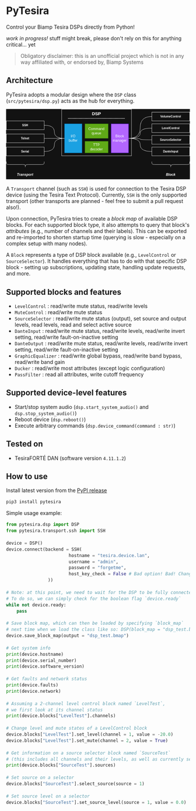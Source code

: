 # PyTesira
Control your Biamp Tesira DSPs directly from Python!

*work in progress!* stuff might break, please don't rely on this for anything critical... yet

> Obligatory disclaimer: this is an unofficial project which is not in any way affiliated with, or endorsed by, Biamp Systems

## Architecture
PyTesira adopts a modular design where the `DSP` class (`src/pytesira/dsp.py`) acts as the hub for everything.

![PyTesira architecture](./docs/img/pytesira-architecture.png)

A `Transport` channel (such as `SSH`) is used for connection to the Tesira DSP device (using the Tesira Text Protocol). 
Currently, `SSH` is the only supported transport (other transports are planned - feel free to submit a pull request also!).

Upon connection, PyTesira tries to create a *block map* of available DSP blocks. For each supported block type, it also
attempts to query that block's *attributes* (e.g., number of channels and their labels). This can be exported and re-imported
to shorten startup time (querying is slow - especially on a complex setup with many nodes).

A `Block` represents a type of DSP block available (e.g., `LevelControl` or `SourceSelector`). It handles everything that
has to do with that specific DSP block - setting up subscriptions, updating state, handling update requests, and more.

## Supported blocks and features

* `LevelControl`     : read/write mute status, read/write levels
* `MuteControl`      : read/write mute status
* `SourceSelector`   : read/write mute status (output), set source and output levels, read levels, read and select active source
* `DanteInput`       : read/write mute status, read/write levels, read/write invert setting, read/write fault-on-inactive setting
* `DanteOutput`      : read/write mute status, read/write levels, read/write invert setting, read/write fault-on-inactive setting
* `GraphicEqualizer` : read/write global bypass, read/write band bypass, read/write band gain
* `Ducker`           : read/write most attributes (except logic configuration)
* `PassFilter`       : read all attributes, write cutoff frequency

## Supported device-level features

* Start/stop system audio (`dsp.start_system_audio()` and `dsp.stop_system_audio()`)
* Reboot device (`dsp.reboot()`)
* Execute arbitrary commands (`dsp.device_command(command : str)`)

## Tested on

* TesiraFORTÉ DAN (software version `4.11.1.2`)

## How to use

Install latest version from the [PyPI release](https://pypi.org/project/pytesira/)
```sh
pip3 install pytesira
```

Simple usage example:
```py
from pytesira.dsp import DSP
from pytesira.transport.ssh import SSH

device = DSP()
device.connect(backend = SSH(
                        hostname = "tesira.device.lan",
                        username = "admin", 
                        password = "forgetme",
                        host_key_check = False # Bad option! Bad! Change this in production!
                ))

# Note: at this point, we need to wait for the DSP to be fully connected/ready. 
# To do so, we can simply check for the boolean flag `device.ready`
while not device.ready:
    pass

# Save block map, which can then be loaded by specifying `block_map`
# next time when we load the class like so: DSP(block_map = "dsp_test.bmap")
device.save_block_map(output = "dsp_test.bmap")

# Get system info
print(device.hostname)
print(device.serial_number)
print(device.software_version)

# Get faults and network status
print(device.faults)
print(device.network)

# Assuming a 2-channel level control block named `LevelTest`,
# we first look at its channel status
print(device.blocks["LevelTest"].channels)

# Change level and mute states of a LevelControl block
device.blocks["LevelTest"].set_level(channel = 1, value = -20.0)
device.blocks["LevelTest"].set_mute(channel = 2, value = True)

# Get information on a source selector block named `SourceTest`
# (this includes all channels and their levels, as well as currently selected source)
print(device.blocks["SourceTest"].sources)

# Set source on a selector
device.blocks["SourceTest"].select_source(source = 1)

# Set source level on a selector
device.blocks["SourceTest"].set_source_level(source = 1, value = 0.0)
```